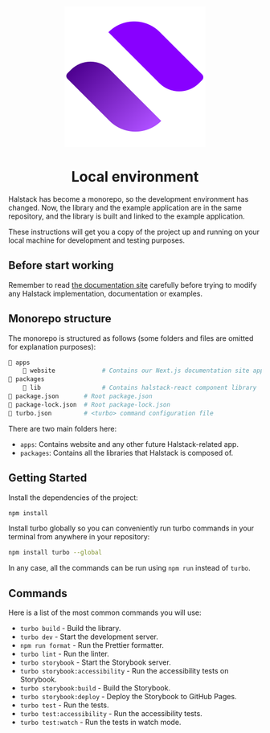 <p align="center">
  <a href="https://developer.dxc.com/halstack/">
    <img src="apps/website/screens/common/images/halstack_logo.svg" alt="Halstack Design System logo" />
  </a>
</p>

<h1 align="center">Local environment</h1>

Halstack has become a monorepo, so the development environment has changed. Now, the library and the example application are in the same repository, and the library is built and linked to the example application.

These instructions will get you a copy of the project up and running on your local machine for development and testing purposes.

## Before start working

Remember to read [the documentation site](https://developer.dxc.com/halstack/) carefully before trying to modify any Halstack implementation, documentation or examples.

## Monorepo structure

The monorepo is structured as follows (some folders and files are omitted for explanation purposes):

```bash
📂 apps
    📂 website             # Contains our Next.js documentation site application
📂 packages
    📂 lib                 # Contains halstack-react component library
📄 package.json       # Root package.json
📄 package-lock.json  # Root package-lock.json
📄 turbo.json         # <turbo> command configuration file
```

There are two main folders here:

- `apps`: Contains website and any other future Halstack-related app.
- `packages`: Contains all the libraries that Halstack is composed of.

## Getting Started

Install the dependencies of the project:

```bash
npm install
```

Install turbo globally so you can conveniently run turbo commands in your terminal from anywhere in your repository:

```bash
npm install turbo --global
```

In any case, all the commands can be run using `npm run` instead of `turbo`.

## Commands

Here is a list of the most common commands you will use:

- `turbo build` - Build the library.
- `turbo dev` - Start the development server.
- `npm run format` - Run the Prettier formatter.
- `turbo lint` - Run the linter.
- `turbo storybook` - Start the Storybook server.
- `turbo storybook:accessibility` - Run the accessibility tests on Storybook.
- `turbo storybook:build` - Build the Storybook.
- `turbo storybook:deploy` - Deploy the Storybook to GitHub Pages.
- `turbo test` - Run the tests.
- `turbo test:accessibility` - Run the accessibility tests.
- `turbo test:watch` - Run the tests in watch mode.
